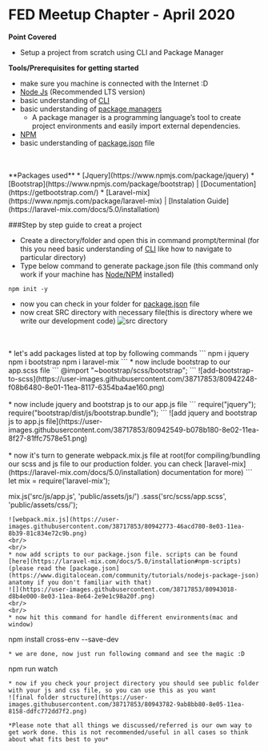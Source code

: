 # FED Meetup Chapter - April 2020

**Point Covered**
* Setup a project from scratch using CLI and Package Manager  

**Tools/Prerequisites for getting started**
* make sure you machine is connected with the Internet :D 
* [Node Js](https://nodejs.org/en/download/) (Recommended LTS version)
* basic understanding of [CLI](https://www.w3schools.com/whatis/whatis_cli.asp)
* basic understanding of [package managers](https://blog.idrsolutions.com/2018/07/what-is-a-package-manager-and-why-should-you-use-one/)
    * A package manager is a programming language’s tool to create project environments and easily import external dependencies.
* [NPM](https://www.npmjs.com/)
* basic understanding of [package.json](https://www.digitalocean.com/community/tutorials/nodejs-package-json) file  
<br/>
<br/>
**Packages used**  
* [Jquery](https://www.npmjs.com/package/jquery)
* [Bootstrap](https://www.npmjs.com/package/bootstrap) | [Documentation](https://getbootstrap.com/)
* [Laravel-mix](https://www.npmjs.com/package/laravel-mix) | [Instalation Guide](https://laravel-mix.com/docs/5.0/installation)

###Step by step guide to creat a project
* Create a directory/folder and open this in command prompt/terminal (for this you need basic understanding of [CLI](https://www.w3schools.com/whatis/whatis_cli.asp) like how to navigate to particular directory)
* Type below command to generate package.json file (this command only work if your machine has [Node/NPM](https://nodejs.org/en/download/) installed)  
```
npm init -y
```
*  now you can check in your folder for [package.json](https://www.digitalocean.com/community/tutorials/nodejs-package-json) file
* now creat SRC directory with necessary file(this is directory where we write our development code)
![src directory](https://user-images.githubusercontent.com/38717853/80941510-4101c280-8e00-11ea-9ad6-bf7d141c02a5.png)  
<br/>
<br/>
* let's add packages listed at top by following commands
```
npm i jquery
npm i bootstrap
npm i laravel-mix
```
* now include bootstrap to our app.scss file
```
@import "~bootstrap/scss/bootstrap";
```
![add-bootstrap-to-scss](https://user-images.githubusercontent.com/38717853/80942248-f08b6480-8e01-11ea-8117-6354ba4ae160.png)  
<br/>
<br/>
* now include jquery and bootstrap js to our app.js file
```
require("jquery");
require("bootstrap/dist/js/bootstrap.bundle");
```
![add jquery and bootstrap js to app.js file](https://user-images.githubusercontent.com/38717853/80942549-b078b180-8e02-11ea-8f27-81ffc7578e51.png)  
<br/>
<br/>
* now it's turn to generate webpack.mix.js file at root(for compiling/bundling our scss and js file to our production folder. you can check [laravel-mix](https://laravel-mix.com/docs/5.0/installation) documentation for more)
```
let mix = require('laravel-mix');

mix.js('src/js/app.js', 'public/assets/js/')
   .sass('src/scss/app.scss', 'public/assets/css/');
``` 
![webpack.mix.js](https://user-images.githubusercontent.com/38717853/80942773-46acd780-8e03-11ea-8b39-81c834e72c9b.png)  
<br/>
<br/>
* now add scripts to our package.json file. scripts can be found [here](https://laravel-mix.com/docs/5.0/installation#npm-scripts) (please read the [package.json](https://www.digitalocean.com/community/tutorials/nodejs-package-json) anatomy if you don't familiar with that)  
![](https://user-images.githubusercontent.com/38717853/80943018-d8b4e000-8e03-11ea-8e64-2e9e1c98a20f.png)  
<br/>
<br/>
* now hit this command for handle different environments(mac and window)
```
npm install cross-env --save-dev
```
* we are done, now just run following command and see the magic :D
```
npm run watch
```
* now if you check your project directory you should see public folder with your js and css file, so you can use this as you want  
![final folder structure](https://user-images.githubusercontent.com/38717853/80943782-9ab8bb80-8e05-11ea-8158-ddfc772dd7f2.png)

*Please note that all things we discussed/referred is our own way to get work done. this is not recommended/useful in all cases so think about what fits best to you*
